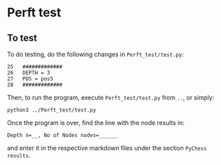 # Perft test
## To test
To do testing, do the following changes in `Perft_test/test.py`:

```
25   #############
26   DEPTH = 3
27   POS = pos5
28   #############
```
Then, to run the program, execute `Perft_test/test.py` from `..`, or simply:
```
python3 ../Perft_test/test.py
```
Once the program is over, find the line with the node results in:
```
Depth n=__, No of Nodes nodes=______
```
and enter it in the respective markdown files under the section `PyChess results`.

